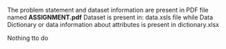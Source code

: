 The problem statement and dataset information are present in PDF file named **ASSIGNMENT.pdf**
Dataset is present in: data.xsls file
while Data Dictionary or data information about attributes is present in dictionary.xlsx

Nothing tto do
